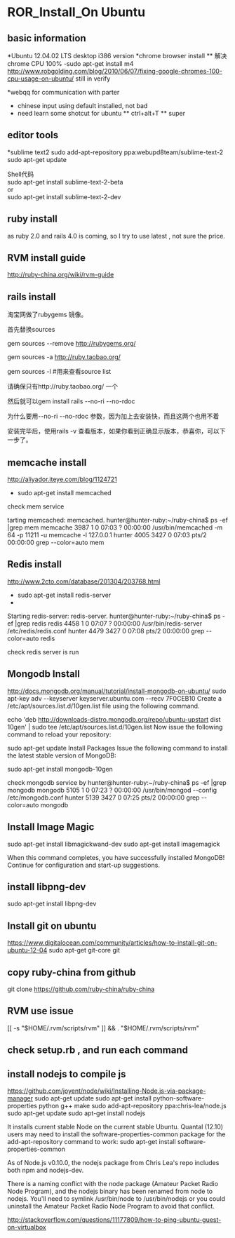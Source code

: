 ROR_Install_On Ubuntu
=====================

basic information
---------------------
*Ubuntu 12.04.02 LTS desktop i386 version 
*chrome browser install
** 解决 chrome CPU 100% -sudo apt-get install m4 
http://www.robgolding.com/blog/2010/06/07/fixing-google-chromes-100-cpu-usage-on-ubuntu/
still in verify

*webqq for communication with parter
* chinese input using default installed, not bad
* need learn some shotcut for ubuntu
 ** ctrl+alt+T
 ** super

editor tools
-----------------
*sublime text2
sudo add-apt-repository ppa:webupd8team/sublime-text-2  
sudo apt-get update  

Shell代码  
sudo apt-get install sublime-text-2-beta  
or  
sudo apt-get install sublime-text-2-dev  


ruby install
-------------------

as ruby 2.0 and rails 4.0 is coming, so I try to use latest , not sure the price.

RVM install  guide
--------------
http://ruby-china.org/wiki/rvm-guide


rails install
-------------------
淘宝网做了rubygems 镜像。

首先替换sources

gem sources --remove http://rubygems.org/

gem sources -a http://ruby.taobao.org/

gem sources -l       #用来查看source list

请确保只有http://ruby.taobao.org/ 一个

然后就可以gem install rails --no-ri --no-rdoc

为什么要用--no-ri --no-rdoc 参数，因为加上去安装快，而且这两个也用不着

安装完毕后，使用rails -v 查看版本，如果你看到正确显示版本，恭喜你，可以下一步了。





memcache install
------------------
http://aliyador.iteye.com/blog/1124721

* sudo apt-get install memcached 

check mem service

tarting memcached: memcached.
hunter@hunter-ruby:~/ruby-china$ ps -ef |grep mem
memcache  3987     1  0 07:03 ?        00:00:00 /usr/bin/memcached -m 64 -p 11211 -u memcache -l 127.0.0.1
hunter    4005  3427  0 07:03 pts/2    00:00:00 grep --color=auto mem

Redis install
-------------------------
http://www.2cto.com/database/201304/203768.html

* sudo apt-get install redis-server
* 
Starting redis-server: redis-server.
hunter@hunter-ruby:~/ruby-china$ ps -ef |grep redis
redis     4458     1  0 07:07 ?        00:00:00 /usr/bin/redis-server /etc/redis/redis.conf
hunter    4479  3427  0 07:08 pts/2    00:00:00 grep --color=auto redis


check redis server is run

Mongodb Install
-------------------------
http://docs.mongodb.org/manual/tutorial/install-mongodb-on-ubuntu/
sudo apt-key adv --keyserver keyserver.ubuntu.com --recv 7F0CEB10
Create a /etc/apt/sources.list.d/10gen.list file using the following command.

echo 'deb http://downloads-distro.mongodb.org/repo/ubuntu-upstart dist 10gen' | sudo tee /etc/apt/sources.list.d/10gen.list
Now issue the following command to reload your repository:

sudo apt-get update
Install Packages
Issue the following command to install the latest stable version of MongoDB:

sudo apt-get install mongodb-10gen

check mongodb service by 
hunter@hunter-ruby:~/ruby-china$ ps -ef |grep mongodb
mongodb   5105     1  0 07:23 ?        00:00:00 /usr/bin/mongod --config /etc/mongodb.conf
hunter    5139  3427  0 07:25 pts/2    00:00:00 grep --color=auto mongodb

Install Image Magic
------------------------------
sudo apt-get install libmagickwand-dev
sudo apt-get install imagemagick

When this command completes, you have successfully installed MongoDB! Continue for configuration and start-up suggestions.

install libpng-dev
------------------------
sudo apt-get install libpng-dev


Install git on ubuntu
-----------------------
https://www.digitalocean.com/community/articles/how-to-install-git-on-ubuntu-12-04
sudo apt-get git-core git


copy ruby-china from github
-------------------------------
git clone https://github.com/ruby-china/ruby-china

RVM use issue
--------------
[[ -s "$HOME/.rvm/scripts/rvm" ]] && . "$HOME/.rvm/scripts/rvm"

check setup.rb , and run each command
--------------------------------------

install nodejs to compile js
--------------------------------------
https://github.com/joyent/node/wiki/Installing-Node.js-via-package-manager
sudo apt-get update
sudo apt-get install python-software-properties python g++ make
sudo add-apt-repository ppa:chris-lea/node.js
sudo apt-get update
sudo apt-get install nodejs

It installs current stable Node on the current stable Ubuntu. Quantal (12.10) users may need to install the software-properties-common package 
for the add-apt-repository command to work: sudo apt-get install software-properties-common

As of Node.js v0.10.0, the nodejs package from Chris Lea's repo includes both npm and nodejs-dev.

There is a naming conflict with the node package (Amateur Packet Radio Node Program),
and the nodejs binary has been renamed from node to nodejs. You'll need to symlink /usr/bin/node to 
/usr/bin/nodejs or you could uninstall the Amateur Packet Radio Node Program to avoid that conflict.



http://stackoverflow.com/questions/11177809/how-to-ping-ubuntu-guest-on-virtualbox

